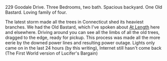 229 Goodale Drive. Three Bedrooms, two bath. Spacious backyard. One Old Bastard. Loving family of four. 

The latest storm made all the trees in Connecticut shed its heaviest branches. We had the Old Bastard, which I've spoken about [At Length](http://tktktk "Oak") here and elsewhere. Driving around you can see all the limbs of all the old trees, dragged to the edge, ready for pickup. This process was made all the more eerie by the downed power lines and resulting power outage. Lights only came on in the last 24 hours (by this writing), Internet still hasn't come back (The First World version of Lucifer's Bargain) 


